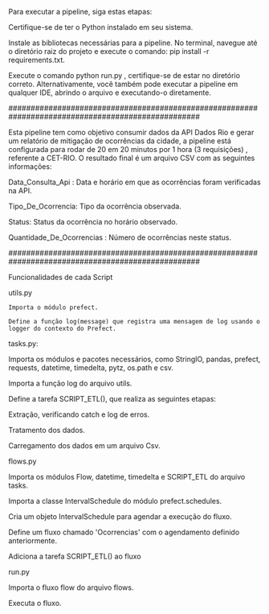 Para executar a pipeline, siga estas etapas: 

Certifique-se de ter o Python instalado em seu sistema. 

Instale as bibliotecas necessárias para a pipeline. No terminal, navegue até o diretório raiz do projeto e execute o comando: pip install -r requirements.txt.

Execute o comando python run.py , certifique-se de estar no diretório correto. 
Alternativamente, você também pode executar a pipeline em qualquer IDE, abrindo o arquivo e executando-o diretamente.

###################################################################################################

Esta pipeline tem como objetivo consumir dados da API Dados Rio e gerar um relatório de mitigação de ocorrências da cidade, 
a pipeline está configurada para rodar de 20 em 20 minutos por 1 hora (3 requisições) , referente a CET-RIO. O resultado final é um arquivo CSV com as seguintes informações:

Data_Consulta_Api : Data e horário em que as ocorrências foram verificadas na API.

Tipo_De_Ocorrencia: Tipo da ocorrência observada.

Status: Status da ocorrência no horário observado.

Quantidade_De_Ocorrencias : Número de ocorrências neste status.

###################################################################################################

Funcionalidades de cada Script 

utils.py

    Importa o módulo prefect.
  
    Define a função log(message) que registra uma mensagem de log usando o logger do contexto do Prefect.

tasks.py:

  Importa os módulos e pacotes necessários, como StringIO, pandas, prefect, requests, datetime, timedelta, pytz, os.path e csv.
  
  Importa a função log do arquivo utils.

  Define a tarefa SCRIPT_ETL(), que realiza as seguintes etapas:
  
  Extração, verificando catch e log de erros. 
    
  Tratamento dos dados. 
    
  Carregamento dos dados em um arquivo Csv.
  
flows.py

  Importa os módulos Flow, datetime, timedelta e SCRIPT_ETL do arquivo tasks.
  
  Importa a classe IntervalSchedule do módulo prefect.schedules.
  
  Cria um objeto IntervalSchedule para agendar a execução do fluxo.
  
  Define um fluxo chamado 'Ocorrencias' com o agendamento definido anteriormente.
  
  Adiciona a tarefa SCRIPT_ETL() ao fluxo
  
run.py

  Importa o fluxo flow do arquivo flows.
  
  Executa o fluxo.
